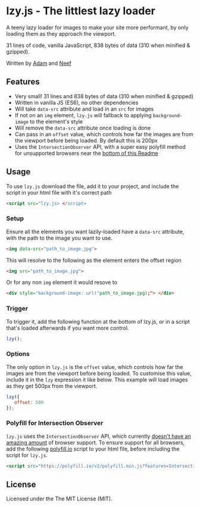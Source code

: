 # lzy.js - The littlest lazy loader
A teeny lazy loader for images to make your site more performant, by only loading them as they approach the viewport.

31 lines of code, vanilla JavaScript, 838 bytes of data (310 when minified & gzipped).

Written by [Adam](https://github.com/adamduncan) and [Neef](https://github.com/neefrehman)

## Features
* Very small! 31 lines and 838 bytes of data (310 when minified & gzipped)
* Written in vanilla JS (ES6), no other dependencies
* Will take `data-src` attribute and load in an `src` for images
* If not on an `img` element, `lzy.js` will fallback to applying `background-image` to the element's style
* Will remove the `data-src` attribute once loading is done
* Can pass in an `offset` value, which controls how far the images are from the viewport before being loaded. By default this is 200px
* Uses the `IntersectionObserver` API, with a super easy polyfill method for unsupported browsers near the [bottom of this Readme](#polyfill-for-intersection-observer)

## Usage
To use `lzy.js` download the file, add it to your project, and include the script in your html file with it's correct path
```html
<script src="lzy.js> </script>
 ```

### Setup
Ensure all the elements you want lazily-loaded have a `data-src` attribute, with the path to the image you want to use.
```html
<img data-src="path_to_image.jpg">
```
This will resolve to the following as the element enters the offset region
```html
<img src="path_to_image.jpg">
```

Or for any non `img` element it would resove to
```html
<div style="background-image: url("path_to_image.jpg);"> </div>
```

### Trigger
To trigger it, add the following function at the bottom of lzy.js, or in a script that's loaded afterwards if you want more control.
```javascript
lzy();
 ```

### Options
The only option in `lzy.js` is the `offset` value, which controls how far the images are from the viewport before being loaded. To customise this value, include it in the `lzy` expression it like below. This example will load images as they get 500px from the viewport.
```javascript
lzy({
   offset: 500
});
 ```

### Polyfill for Intersection Observer
`lzy.js` uses the `IntersectionObserver` API, which currently [doesn't have an amazing amount](https://caniuse.com/#feat=intersectionobserver) of browser support. To ensure support for all browsers, add the following [polyfill.io](https://polyfill.io/) script to your html file, before including the script for `lzy.js`.
```html
<script src="https://polyfill.io/v2/polyfill.min.js?features=IntersectionObserver"> </script>
 ```

## License
Licensed under the The MIT License (MIT).
